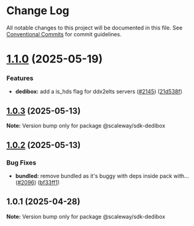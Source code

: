 # Change Log

All notable changes to this project will be documented in this file.
See [Conventional Commits](https://conventionalcommits.org) for commit guidelines.

# [1.1.0](https://github.com/scaleway/scaleway-sdk-js/compare/@scaleway/sdk-dedibox@1.0.3...@scaleway/sdk-dedibox@1.1.0) (2025-05-19)

### Features

- **dedibox:** add a is_hds flag for ddx2elts servers ([#2145](https://github.com/scaleway/scaleway-sdk-js/issues/2145)) ([21d538f](https://github.com/scaleway/scaleway-sdk-js/commit/21d538f790b794851eee1f71f49fbd8de70b9379))

## [1.0.3](https://github.com/scaleway/scaleway-sdk-js/compare/@scaleway/sdk-dedibox@1.0.2...@scaleway/sdk-dedibox@1.0.3) (2025-05-13)

**Note:** Version bump only for package @scaleway/sdk-dedibox

## [1.0.2](https://github.com/scaleway/scaleway-sdk-js/compare/@scaleway/sdk-dedibox@1.0.1...@scaleway/sdk-dedibox@1.0.2) (2025-05-13)

### Bug Fixes

- **bundled:** remove bundled as it's buggy with deps inside pack with… ([#2096](https://github.com/scaleway/scaleway-sdk-js/issues/2096)) ([bf33ff1](https://github.com/scaleway/scaleway-sdk-js/commit/bf33ff1f9cdd951add94817dac27239c86ef5437))

## 1.0.1 (2025-04-28)

**Note:** Version bump only for package @scaleway/sdk-dedibox
